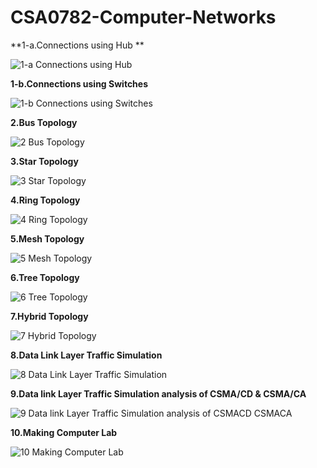 # CSA0782-Computer-Networks
**1-a.Connections using Hub **

![1-a Connections using Hub](https://github.com/mrramtheking/CSA0782-Computer-Networks/assets/62879218/32516c8a-884f-4a1a-9962-8097c716d84e)

**1-b.Connections using Switches**

![1-b Connections using Switches](https://github.com/mrramtheking/CSA0782-Computer-Networks/assets/62879218/facb6cae-a554-4d10-b8bb-ac185e0f6824)

**2.Bus Topology**

![2 Bus Topology](https://github.com/mrramtheking/CSA0782-Computer-Networks/assets/62879218/efa20292-1d4e-4119-bbf1-0d8ea9b8fe3f)

**3.Star Topology**

![3 Star Topology](https://github.com/mrramtheking/CSA0782-Computer-Networks/assets/62879218/3e60e64e-1e76-4ac5-a5b6-fba717f97a7b)

**4.Ring Topology**

![4 Ring Topology](https://github.com/mrramtheking/CSA0782-Computer-Networks/assets/62879218/b24f57b0-7f60-4a03-9045-a89d28e56066)

**5.Mesh Topology**

![5 Mesh Topology](https://github.com/mrramtheking/CSA0782-Computer-Networks/assets/62879218/a052ee17-c775-43da-9728-9e0d99c653e2)

**6.Tree Topology**

![6 Tree Topology](https://github.com/mrramtheking/CSA0782-Computer-Networks/assets/62879218/642973c8-d440-475a-8972-fe2dbf4db3bf)

**7.Hybrid Topology**

![7 Hybrid Topology](https://github.com/mrramtheking/CSA0782-Computer-Networks/assets/62879218/1be6e35b-98ac-4956-855f-12d7e16f4ee4)

**8.Data Link Layer Traffic Simulation**

![8 Data Link Layer Traffic Simulation](https://github.com/mrramtheking/CSA0782-Computer-Networks/assets/62879218/3ca9a903-75f1-41c6-90ae-4f29e10d310f)

**9.Data link Layer Traffic Simulation analysis of CSMA/CD & CSMA/CA**

![9 Data link Layer Traffic Simulation analysis of CSMACD   CSMACA](https://github.com/mrramtheking/CSA0782-Computer-Networks/assets/62879218/aa4208c4-f814-48d7-a6b9-4910f30b5e85)

**10.Making Computer Lab**

![10 Making Computer Lab](https://github.com/mrramtheking/CSA0782-Computer-Networks/assets/62879218/da4c3518-f25a-4cba-af48-eb81d5c0ac6b)
